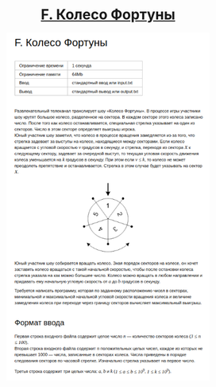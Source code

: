 <h1 align="center">
    <a href='https://contest.yandex.ru/contest/59540/problems/F/'>F. Колесо Фортуны</a>
</h1>


<div align="center">
<img src="./docs/img/task.png" height="700px" /> 
</div>
